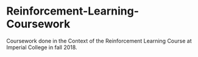 # Reinforcement-Learning-Coursework

Coursework done in the Context of the Reinforcement Learning Course at Imperial College in fall 2018. 
